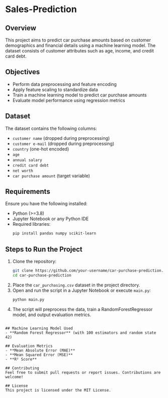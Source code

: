 # Sales-Prediction
## Overview
This project aims to predict car purchase amounts based on customer demographics and financial details using a machine learning model. The dataset consists of customer attributes such as age, income, and credit card debt.

## Objectives
- Perform data preprocessing and feature encoding
- Apply feature scaling to standardize data
- Train a machine learning model to predict car purchase amounts
- Evaluate model performance using regression metrics

## Dataset
The dataset contains the following columns:
- `customer name` (dropped during preprocessing)
- `customer e-mail` (dropped during preprocessing)
- `country` (one-hot encoded)
- `age`
- `annual salary`
- `credit card debt`
- `net worth`
- `car purchase amount` (target variable)

## Requirements
Ensure you have the following installed:
- Python (>=3.8)
- Jupyter Notebook or any Python IDE
- Required libraries:
  ```bash
  pip install pandas numpy scikit-learn
  ```

## Steps to Run the Project
1. Clone the repository:
   ```bash
   git clone https://github.com/your-username/car-purchase-prediction.git
   cd car-purchase-prediction
   ```
2. Place the `car_purchasing.csv` dataset in the project directory.
3. Open and run the script in a Jupyter Notebook or execute `main.py`:
   ```bash
   python main.py
   ```
4. The script will preprocess the data, train a RandomForestRegressor model, and output evaluation metrics.


```

## Machine Learning Model Used
- **Random Forest Regressor** (with 100 estimators and random state 42)

## Evaluation Metrics
- **Mean Absolute Error (MAE)**
- **Mean Squared Error (MSE)**
- **R² Score**

## Contributing
Feel free to submit pull requests or report issues. Contributions are welcome!

## License
This project is licensed under the MIT License.
